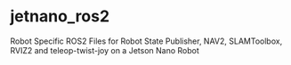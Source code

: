 # jetnano_ros2
Robot Specific ROS2 Files for Robot State Publisher, NAV2, SLAMToolbox, RVIZ2 and teleop-twist-joy on a Jetson Nano Robot
